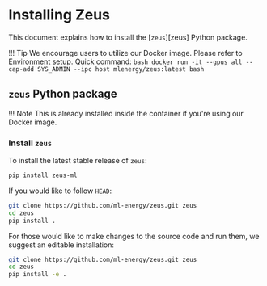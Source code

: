 # Installing Zeus

This document explains how to install the [`zeus`][zeus] Python package.

!!! Tip
    We encourage users to utilize our Docker image. Please refer to [Environment setup](./environment.md). Quick command:
    ```bash
    docker run -it --gpus all --cap-add SYS_ADMIN --ipc host mlenergy/zeus:latest bash
    ```


## `zeus` Python package

!!! Note
    This is already installed inside the container if you're using our Docker image.

### Install `zeus`

To install the latest stable release of `zeus`:

```bash
pip install zeus-ml
```

If you would like to follow `HEAD`:

```bash
git clone https://github.com/ml-energy/zeus.git zeus
cd zeus
pip install .
```

For those would like to make changes to the source code and run them, we suggest an editable installation:

```bash
git clone https://github.com/ml-energy/zeus.git zeus
cd zeus
pip install -e .
```
